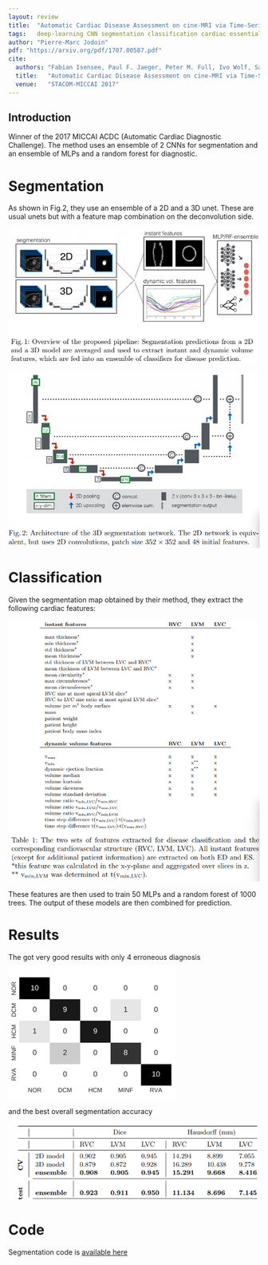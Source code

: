 ```yaml
---
layout: review
title:  "Automatic Cardiac Disease Assessment on cine-MRI via Time-Series Segmentation and Domain Specific Features"
tags:   deep-learning CNN segmentation classification cardiac essentials
author: "Pierre-Marc Jodoin"
pdf: "https://arxiv.org/pdf/1707.00587.pdf"
cite:
  authors: "Fabian Isensee, Paul F. Jaeger, Peter M. Full, Ivo Wolf, Sandy Engelhardt, and Klaus H. Maier-Hein"
  title:   "Automatic Cardiac Disease Assessment on cine-MRI via Time-Series Segmentation and Domain Specific Features"
  venue:   "STACOM-MICCAI 2017"
---
```


## Introduction

Winner of the 2017 MICCAI ACDC (Automatic Cardiac Diagnostic Challenge).  The method uses an ensemble of 2 CNNs for segmentation and an ensemble of MLPs and a random forest for diagnostic.

# Segmentation
 
As shown in Fig.2,  they use an ensemble of a 2D and a 3D unet.  These are usual unets but with a feature map combination on the deconvolution side. 

![](/deep-learning/images/isensee/sc01.png)

![](/deep-learning/images/isensee/sc02.png)


# Classification

Given the segmentation map obtained by their method, they extract the following cardiac features:

![](/deep-learning/images/isensee/sc03.png)

These features are then used to train 50 MLPs and a random forest of 1000 trees.  The output of these models are then combined for prediction.

# Results

The got very good results with only 4 erroneous diagnosis

![](/deep-learning/images/isensee/sc04.png)

and the best overall segmentation accuracy

![](/deep-learning/images/isensee/sc05.png)



# Code

Segmentation code is [available here](https://github.com/MIC-DKFZ/ACDC2017) 

